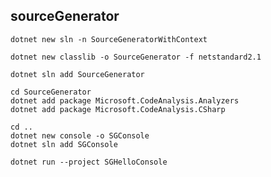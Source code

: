 ## sourceGenerator


```
dotnet new sln -n SourceGeneratorWithContext     
```

```
dotnet new classlib -o SourceGenerator -f netstandard2.1
```                                       

```
dotnet sln add SourceGenerator 
```

```
cd SourceGenerator
dotnet add package Microsoft.CodeAnalysis.Analyzers
dotnet add package Microsoft.CodeAnalysis.CSharp
```

```
cd ..
dotnet new console -o SGConsole
dotnet sln add SGConsole 
```

```
dotnet run --project SGHelloConsole
```